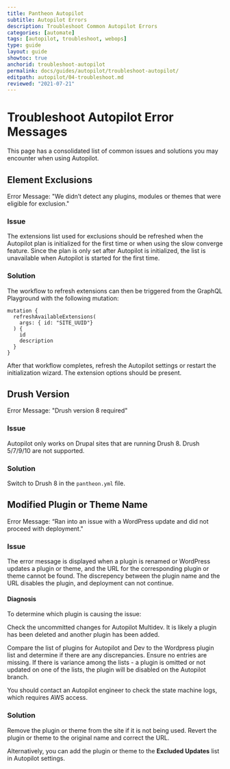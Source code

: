 ```yaml
---
title: Pantheon Autopilot
subtitle: Autopilot Errors
description: Troubleshoot Common Autopilot Errors
categories: [automate]
tags: [autopilot, troubleshoot, webops]
type: guide
layout: guide
showtoc: true
anchorid: troubleshoot-autopilot
permalink: docs/guides/autopilot/troubleshoot-autopilot/
editpath: autopilot/04-troubleshoot.md
reviewed: "2021-07-21"
---
```


# Troubleshoot Autopilot Error Messages
This page has a consolidated list of common issues and solutions you may encounter when using Autopilot.

## Element Exclusions 
Error Message: "We didn’t detect any plugins, modules or themes that were eligible for exclusion."
 
### Issue
The extensions list used for exclusions should be refreshed when the Autopilot plan is initialized for the first time or when using the slow converge feature. Since the plan is only set after Autopilot is initialized, the list is unavailable when Autopilot is started for the first time. 

### Solution
The workflow to refresh extensions can then be triggered from the GraphQL Playground with the following mutation:

```
mutation {
  refreshAvailableExtensions(
    args: { id: "SITE_UUID"}
  ) {
    id
    description
  }
}
```

After that workflow completes, refresh the Autopilot settings or restart the initialization wizard. The extension options should be present.


##  Drush Version
Error Message: "Drush version 8 required" 

### Issue
Autopilot only works on Drupal sites that are running Drush 8. Drush 5/7/9/10 are not supported.

### Solution
Switch to Drush 8 in the `pantheon.yml` file. 


## Modified Plugin or Theme Name 
Error Message: “Ran into an issue with a WordPress update and did not proceed with deployment."

### Issue
The error message is displayed when a plugin is renamed or WordPress updates a plugin or theme, and the URL for the corresponding plugin or theme cannot be found. The discrepency between the plugin name and the URL disables the plugin, and deployment can not continue.

#### Diagnosis
To determine which plugin is causing the issue:

Check the uncommitted changes for Autopilot Multidev. It is likely a plugin has been deleted and another plugin has been added. 

Compare the list of plugins for Autopilot and Dev to the Wordpress plugin list and determine if there are any discrepancies. Ensure no entries are missing. If there is variance among the lists - a plugin is omitted or not updated on one of the lists, the plugin will be disabled on the Autopilot branch.

You should contact an Autopilot engineer to check the state machine logs, which requires AWS access.

### Solution
Remove the plugin or theme from the site if it is not being used. Revert the plugin or theme to the original name and correct the URL. 

Alternatively, you can add the plugin or theme to the **Excluded Updates** list in Autopilot settings.

